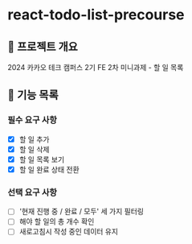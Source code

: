 # react-todo-list-precourse
## 🍪 프로젝트 개요
2024 카카오 테크 캠퍼스 2기 FE 2차 미니과제 - 할 일 목록

## 🚧 기능 목록
### 필수 요구 사항
- [X] 할 일 추가
- [X] 할 일 삭제
- [X] 할 일 목록 보기
- [X] 할 일 완료 상태 전환

### 선택 요구 사항
- [ ] '현재 진행 중 / 완료 / 모두' 세 가지 필터링
- [ ] 해야 할 일의 총 개수 확인
- [ ] 새로고침시 작성 중인 데이터 유지
